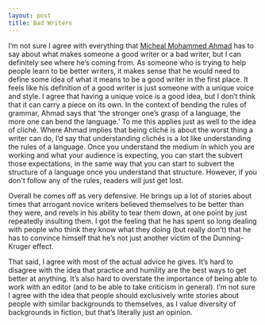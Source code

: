 ```yaml
---
layout: post
title: Bad Writers
---
```

I’m not sure I agree with everything that [Micheal Mohammed Ahmad](https://sydneyreviewofbooks.com/bad-writer/) has to say about what makes someone a good writer or a bad writer, but I can definitely see where he’s coming from. As someone who is trying to help people learn to be better writers, it makes sense that he would need to define some idea of what it means to be a good writer in the first place. It feels like his definition of a good writer is just someone with a unique voice and style. I agree that having a unique voice is a good idea, but I don’t think that it can carry a piece on its own. In the context of bending the rules of grammar, Ahmad says that ‘the stronger one’s grasp of a language, the more one can bend the language.’ To me this applies just as well to the idea of cliché. Where Ahmad implies that being cliché is about the worst thing a writer can do, I’d say that understanding clichés is a lot like understanding the rules of a language. Once you understand the medium in which you are working and what your audience is expecting, you can start the subvert those expectations, in the same way that you can start to subvert the structure of a language once you understand that structure. However, if you don't follow any of the rules, readers will just get lost.

Overall he comes off as very defensive. He brings up a lot of stories about times that arrogant novice writers believed themselves to be better than they were, and revels in his ability to tear them down, at one point by just repeatedly insulting them. I got the feeling that he has spent so long dealing with people who think they know what they doing (but really don’t) that he has to convince himself that he’s not just another victim of the Dunning-Kruger effect.

That said, I agree with most of the actual advice he gives. It’s hard to disagree with the idea that practice and humility are the best ways to get better at anything. It’s also hard to overstate the importance of being able to work with an editor (and to be able to take criticism in general). I’m not sure I agree with the idea that people should exclusively write stories about people with similar backgrounds to themselves, as I value diversity of backgrounds in fiction, but that’s literally just an opinion.
